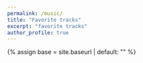 ```yaml
---
permalink: /music/
title: "Favorite tracks"
excerpt: "favorite tracks"
author_profile: true
---
```


{% assign base = site.baseurl | default: "" %}

<!-- 注入 baseurl 给外部 JS 使用 -->
<script>window.__BASE__ = "{{ base }}";</script>

<!-- APlayer 样式 -->
<link rel="stylesheet" href="https://cdn.jsdelivr.net/npm/aplayer/dist/APlayer.min.css">

<style>
  .music-container{ max-width:980px; margin:1.5rem auto; padding:0 1rem; }
  .aplayer{ box-shadow:0 8px 24px rgba(0,0,0,.06); border:1px solid #e5e7eb; border-radius:1rem; }
  .aplayer .aplayer-list{ max-height:420px; }

  .fallback{ display:none; margin-top:1rem; }
  .fallback .card{
    border:1px solid #e5e7eb; border-radius:1rem; padding:1rem;
    box-shadow:0 8px 24px rgba(0,0,0,.06);
  }
  .fallback .row{ display:flex; gap:1rem; align-items:center; }
  .fallback img{ width:120px; height:120px; border-radius:.75rem; object-fit:cover; }
</style>

<div class="music-container">
  <div id="aplayer"></div>

  <!-- Fallback 原生播放器 -->
  <div id="fallback" class="fallback">
    <div class="card">
      <div class="row">
        <img id="fb-cover" alt="cover">
        <div>
          <div id="fb-title" style="font-weight:700">Title</div>
          <div id="fb-artist" style="color:#6b7280;margin-bottom:.5rem">Artist</div>
          <audio id="fb-audio" controls preload="metadata" style="width:100%">
            <source id="fb-src" type="audio/wav">
          </audio>
          <div style="color:#6b7280;font-size:.85rem;margin-top:.25rem">
            Using fallback player (CDN blocked or JS failed).
          </div>
        </div>
      </div>
    </div>
  </div>
</div>

<script id="music-config" type="application/json">
{
  "tracks": [
    { "name": "Somniomancer", "artist": "Crywolf", "file": "Somniomancer.wav", "cover": "Somniomancer.jpg" },
    { "name": "Abnormal Spectrum", "artist": "MSR", "file": "Abnormal Spectrum.wav", "cover": "Abnormal Spectrum.png" },
    { "name": "Erlkonig", "artist": "MSR", "file": "Erlkonig.wav", "cover": "Erlkonig.jpg" },
    { "name": "Brokenrec", "artist": "MSR", "file": "Brokenrec.wav", "cover": "Brokenrec.png" },
    { "name": "Arrived", "artist": "MSR", "file": "Arrived.wav", "cover": "Arrived.jpg" },
    { "name": "I Will Touch the Sky", "artist": "MSR", "file": "I Will Touch the Sky.wav","cover": "I Will Touch the Sky.jpg" },
    { "name": "Sanctuary Inside", "artist": "MSR", "file": "Sanctuary Inside.wav",  "cover": "Sanctuary Inside.png" }
  ]
}
</script>

<script src="https://cdn.jsdelivr.net/npm/aplayer/dist/APlayer.min.js"></script>
<script src="{{ base }}/assets/js/music.js"></script>
